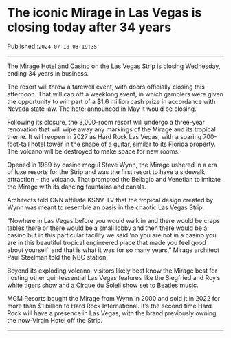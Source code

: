 # The iconic Mirage in Las Vegas is closing today after 34 years

Published :`2024-07-18 03:19:35`

---

The Mirage Hotel and Casino on the Las Vegas Strip is closing Wednesday, ending 34 years in business.

The resort will throw a farewell event, with doors officially closing this afternoon. That will cap off a weeklong event, in which gamblers were given the opportunity to win part of a $1.6 million cash prize in accordance with Nevada state law. The hotel announced in May it would be closing.

Following its closure, the 3,000-room resort will undergo a three-year renovation that will wipe away any markings of the Mirage and its tropical theme. It will reopen in 2027 as Hard Rock Las Vegas, with a soaring 700-foot-tall hotel tower in the shape of a guitar, similar to its Florida property. The volcano will be destroyed to make space for new rooms.

Opened in 1989 by casino mogul Steve Wynn, the Mirage ushered in a era of luxe resorts for the Strip and was the first resort to have a sidewalk attraction – the volcano. That prompted the Bellagio and Venetian to imitate the Mirage with its dancing fountains and canals.

Architects told CNN affiliate KSNV-TV that the tropical design created by Wynn was meant to resemble an oasis in the chaotic Las Vegas Strip.

“Nowhere in Las Vegas before you would walk in and there would be craps tables there or there would be a small lobby and then there would be a casino but in this particular facility we said ‘no you are not in a casino you are in this beautiful tropical engineered place that made you feel good about yourself’ and that is what it was for so many years,” Mirage architect Paul Steelman told the NBC station.

Beyond its exploding volcano, visitors likely best know the Mirage best for hosting other quintessential Las Vegas features like the Siegfried and Roy’s white tigers show and a Cirque du Soleil show set to Beatles music.

MGM Resorts bought the Mirage from Wynn in 2000 and sold it in 2022 for more than $1 billion to Hard Rock International. It’s the second time Hard Rock will have a presence in Las Vegas, with the brand previously owning the now-Virgin Hotel off the Strip.

---


